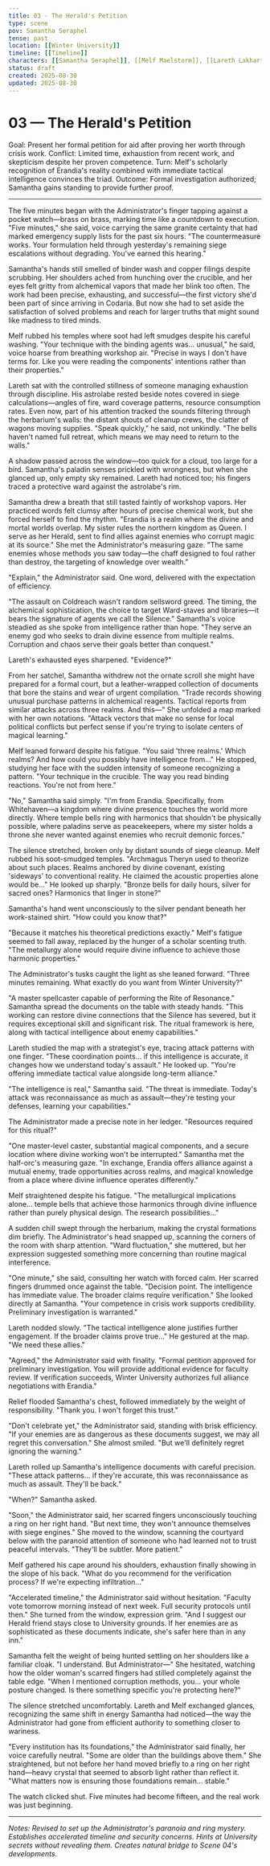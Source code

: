 ```yaml
---
title: 03 - The Herald's Petition
type: scene
pov: Samantha Seraphel
tense: past
location: [[Winter University]]
timeline: [[Timeline]]
characters: [[Samantha Seraphel]], [[Melf Maelstorm]], [[Lareth Lakhart]], Administrator
status: draft
created: 2025-08-30
updated: 2025-08-30
---
```


# 03 — The Herald's Petition

Goal: Present her formal petition for aid after proving her worth through crisis work.
Conflict: Limited time, exhaustion from recent work, and skepticism despite her proven competence.
Turn: Melf's scholarly recognition of Erandia's reality combined with immediate tactical intelligence convinces the triad.
Outcome: Formal investigation authorized; Samantha gains standing to provide further proof.

---

The five minutes began with the Administrator's finger tapping against a pocket watch—brass on brass, marking time like a countdown to execution. "Five minutes," she said, voice carrying the same granite certainty that had marked emergency supply lists for the past six hours. "The countermeasure works. Your formulation held through yesterday's remaining siege escalations without degrading. You've earned this hearing."

Samantha's hands still smelled of binder wash and copper filings despite scrubbing. Her shoulders ached from hunching over the crucible, and her eyes felt gritty from alchemical vapors that made her blink too often. The work had been precise, exhausting, and successful—the first victory she'd been part of since arriving in Codaria. But now she had to set aside the satisfaction of solved problems and reach for larger truths that might sound like madness to tired minds.

Melf rubbed his temples where soot had left smudges despite his careful washing. "Your technique with the binding agents was... unusual," he said, voice hoarse from breathing workshop air. "Precise in ways I don't have terms for. Like you were reading the components' intentions rather than their properties."

Lareth sat with the controlled stillness of someone managing exhaustion through discipline. His astrolabe rested beside notes covered in siege calculations—angles of fire, ward coverage patterns, resource consumption rates. Even now, part of his attention tracked the sounds filtering through the herbarium's walls: the distant shouts of cleanup crews, the clatter of wagons moving supplies. "Speak quickly," he said, not unkindly. "The bells haven't named full retreat, which means we may need to return to the walls."

A shadow passed across the window—too quick for a cloud, too large for a bird. Samantha's paladin senses prickled with wrongness, but when she glanced up, only empty sky remained. Lareth had noticed too; his fingers traced a protective ward against the astrolabe's rim.

Samantha drew a breath that still tasted faintly of workshop vapors. Her practiced words felt clumsy after hours of precise chemical work, but she forced herself to find the rhythm. "Erandia is a realm where the divine and mortal worlds overlap. My sister rules the northern kingdom as Queen. I serve as her Herald, sent to find allies against enemies who corrupt magic at its source." She met the Administrator's measuring gaze. "The same enemies whose methods you saw today—the chaff designed to foul rather than destroy, the targeting of knowledge over wealth."

"Explain," the Administrator said. One word, delivered with the expectation of efficiency.

"The assault on Coldreach wasn't random sellsword greed. The timing, the alchemical sophistication, the choice to target Ward-staves and libraries—it bears the signature of agents we call the Silence." Samantha's voice steadied as she spoke from intelligence rather than hope. "They serve an enemy god who seeks to drain divine essence from multiple realms. Corruption and chaos serve their goals better than conquest."

Lareth's exhausted eyes sharpened. "Evidence?"

From her satchel, Samantha withdrew not the ornate scroll she might have prepared for a formal court, but a leather-wrapped collection of documents that bore the stains and wear of urgent compilation. "Trade records showing unusual purchase patterns in alchemical reagents. Tactical reports from similar attacks across three realms. And this—" She unfolded a map marked with her own notations. "Attack vectors that make no sense for local political conflicts but perfect sense if you're trying to isolate centers of magical learning."

Melf leaned forward despite his fatigue. "You said 'three realms.' Which realms? And how could you possibly have intelligence from..." He stopped, studying her face with the sudden intensity of someone recognizing a pattern. "Your technique in the crucible. The way you read binding reactions. You're not from here."

"No," Samantha said simply. "I'm from Erandia. Specifically, from Whitehaven—a kingdom where divine presence touches the world more directly. Where temple bells ring with harmonics that shouldn't be physically possible, where paladins serve as peacekeepers, where my sister holds a throne she never wanted against enemies who recruit demonic forces."

The silence stretched, broken only by distant sounds of siege cleanup. Melf rubbed his soot-smudged temples. "Archmagus Theryn used to theorize about such places. Realms anchored by divine covenant, existing 'sideways' to conventional reality. He claimed the acoustic properties alone would be..." He looked up sharply. "Bronze bells for daily hours, silver for sacred ones? Harmonics that linger in stone?"

Samantha's hand went unconsciously to the silver pendant beneath her work-stained shirt. "How could you know that?"

"Because it matches his theoretical predictions exactly." Melf's fatigue seemed to fall away, replaced by the hunger of a scholar scenting truth. "The metallurgy alone would require divine influence to achieve those harmonic properties."

The Administrator's tusks caught the light as she leaned forward. "Three minutes remaining. What exactly do you want from Winter University?"

"A master spellcaster capable of performing the Rite of Resonance." Samantha spread the documents on the table with steady hands. "This working can restore divine connections that the Silence has severed, but it requires exceptional skill and significant risk. The ritual framework is here, along with tactical intelligence about enemy capabilities."

Lareth studied the map with a strategist's eye, tracing attack patterns with one finger. "These coordination points... if this intelligence is accurate, it changes how we understand today's assault." He looked up. "You're offering immediate tactical value alongside long-term alliance."

"The intelligence is real," Samantha said. "The threat is immediate. Today's attack was reconnaissance as much as assault—they're testing your defenses, learning your capabilities."

The Administrator made a precise note in her ledger. "Resources required for this ritual?"

"One master-level caster, substantial magical components, and a secure location where divine working won't be interrupted." Samantha met the half-orc's measuring gaze. "In exchange, Erandia offers alliance against a mutual enemy, trade opportunities across realms, and magical knowledge from a place where divine influence operates differently."

Melf straightened despite his fatigue. "The metallurgical implications alone... temple bells that achieve those harmonics through divine influence rather than purely physical design. The research possibilities..."

A sudden chill swept through the herbarium, making the crystal formations dim briefly. The Administrator's head snapped up, scanning the corners of the room with sharp attention. "Ward fluctuation," she muttered, but her expression suggested something more concerning than routine magical interference.

"One minute," she said, consulting her watch with forced calm. Her scarred fingers drummed once against the table. "Decision point. The intelligence has immediate value. The broader claims require verification." She looked directly at Samantha. "Your competence in crisis work supports credibility. Preliminary investigation is warranted."

Lareth nodded slowly. "The tactical intelligence alone justifies further engagement. If the broader claims prove true..." He gestured at the map. "We need these allies."

"Agreed," the Administrator said with finality. "Formal petition approved for preliminary investigation. You will provide additional evidence for faculty review. If verification succeeds, Winter University authorizes full alliance negotiations with Erandia."

Relief flooded Samantha's chest, followed immediately by the weight of responsibility. "Thank you. I won't forget this trust."

"Don't celebrate yet," the Administrator said, standing with brisk efficiency. "If your enemies are as dangerous as these documents suggest, we may all regret this conversation." She almost smiled. "But we'll definitely regret ignoring the warning."

Lareth rolled up Samantha's intelligence documents with careful precision. "These attack patterns... if they're accurate, this was reconnaissance as much as assault. They'll be back."

"When?" Samantha asked.

"Soon," the Administrator said, her scarred fingers unconsciously touching a ring on her right hand. "But next time, they won't announce themselves with siege engines." She moved to the window, scanning the courtyard below with the paranoid attention of someone who had learned not to trust peaceful intervals. "They'll be subtler. More patient."

Melf gathered his cape around his shoulders, exhaustion finally showing in the slope of his back. "What do you recommend for the verification process? If we're expecting infiltration..."

"Accelerated timeline," the Administrator said without hesitation. "Faculty vote tomorrow morning instead of next week. Full security protocols until then." She turned from the window, expression grim. "And I suggest our Herald friend stays close to University grounds. If her enemies are as sophisticated as these documents indicate, she's safer here than in any inn."

Samantha felt the weight of being hunted settling on her shoulders like a familiar cloak. "I understand. But Administrator—" She hesitated, watching how the older woman's scarred fingers had stilled completely against the table edge. "When I mentioned corruption methods, you... your whole posture changed. Is there something specific you're protecting here?"

The silence stretched uncomfortably. Lareth and Melf exchanged glances, recognizing the same shift in energy Samantha had noticed—the way the Administrator had gone from efficient authority to something closer to wariness.

"Every institution has its foundations," the Administrator said finally, her voice carefully neutral. "Some are older than the buildings above them." She straightened, but not before her hand moved briefly to a ring on her right hand—heavy crystal that seemed to absorb light rather than reflect it. "What matters now is ensuring those foundations remain... stable."

The watch clicked shut. Five minutes had become fifteen, and the real work was just beginning.

---

*Notes: Revised to set up the Administrator's paranoia and ring mystery. Establishes accelerated timeline and security concerns. Hints at University secrets without revealing them. Creates natural bridge to Scene 04's developments.*
